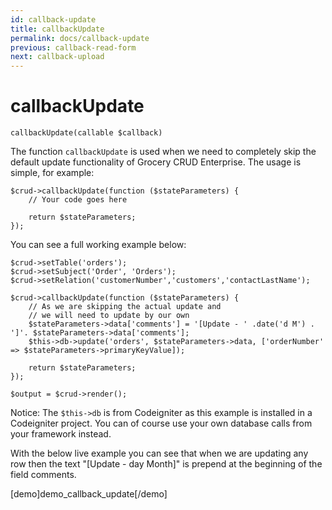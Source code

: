 ```yaml
---
id: callback-update
title: callbackUpdate
permalink: docs/callback-update
previous: callback-read-form
next: callback-upload
---
```


# callbackUpdate


<pre><code class="php">callbackUpdate(callable $callback)</code></pre>
The function <code>callbackUpdate</code> is used when we need to completely skip the default update functionality of Grocery CRUD Enterprise. The usage is simple, for example:

<pre><code class="php">$crud->callbackUpdate(function ($stateParameters) {
    // Your code goes here

    return $stateParameters;
});</code></pre>

You can see a full working example below:

<pre><code class="php">$crud->setTable('orders');
$crud->setSubject('Order', 'Orders');
$crud->setRelation('customerNumber','customers','contactLastName');

$crud->callbackUpdate(function ($stateParameters) {
    // As we are skipping the actual update and
    // we will need to update by our own
    $stateParameters->data['comments'] = '[Update - ' .date('d M') . ']'. $stateParameters->data['comments'];
    $this->db->update('orders', $stateParameters->data, ['orderNumber' => $stateParameters->primaryKeyValue]);

    return $stateParameters;
});

$output = $crud->render();</code></pre>

Notice: The <code>$this->db</code> is from Codeigniter as this example is installed in a Codeigniter project. You can of course use your own database calls from your framework instead.

With the below live example you can see that when we are updating any row then the text "[Update - day Month]" is prepend at the beginning of the field comments.

[demo]demo_callback_update[/demo]